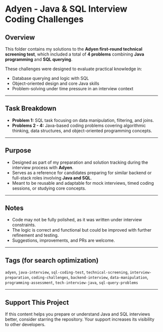 # Adyen - Java & SQL Interview Coding Challenges

## Overview

This folder contains my solutions to the **Adyen first-round technical screening test**, which included a total of **4 problems** combining **Java programming** and **SQL querying**.

These challenges were designed to evaluate practical knowledge in:
- Database querying and logic with SQL
- Object-oriented design and core Java skills
- Problem-solving under time pressure in an interview context

---

## Task Breakdown

- **Problem 1:** SQL task focusing on data manipulation, filtering, and joins.
- **Problems 2 - 4:** Java-based coding problems covering algorithmic thinking, data structures, and object-oriented programming concepts.

---

## Purpose

- Designed as part of my preparation and solution tracking during the interview process with **Adyen**.
- Serves as a reference for candidates preparing for similar backend or full-stack roles involving **Java and SQL**.
- Meant to be reusable and adaptable for mock interviews, timed coding sessions, or studying core concepts.

---

## Notes

- Code may not be fully polished, as it was written under interview constraints.
- The logic is correct and functional but could be improved with further refinement and testing.
- Suggestions, improvements, and PRs are welcome.

---

## Tags (for search optimization)

`adyen`, `java-interview`, `sql-coding-test`, `technical-screening`, `interview-preparation`, `coding-challenges`, `backend-interview`, `data-manipulation`, `programming-assessment`, `tech-interview-java`, `sql-query-problems`

---

## Support This Project

If this content helps you prepare or understand Java and SQL interviews better, consider starring the repository. Your support increases its visibility to other developers.
